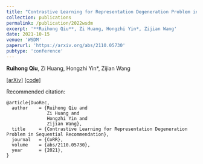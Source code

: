```yaml
---
title: "Contrastive Learning for Representation Degeneration Problem in Sequential Recommendation"
collection: publications
permalink: /publication/2022wsdm
excerpt: '**Ruihong Qiu**, Zi Huang, Hongzhi Yin*, Zijian Wang'
date: 2021-10-15
venue: 'WSDM'
paperurl: 'https://arxiv.org/abs/2110.05730'
pubtype: 'conference'
---
```

**Ruihong Qiu**, Zi Huang, Hongzhi Yin*, Zijian Wang

[\[arXiv\]](https://arxiv.org/abs/2110.05730)
[\[code\]](https://github.com/RuihongQiu/DuoRec)

Recommended citation:
```
@article{DuoRec,
  author    = {Ruihong Qiu and
               Zi Huang and
               Hongzhi Yin and
               Zijian Wang},
  title     = {Contrastive Learning for Representation Degeneration Problem in Sequential Recommendation},
  journal   = {CoRR},
  volume    = {abs/2110.05730},
  year      = {2021},
}
```